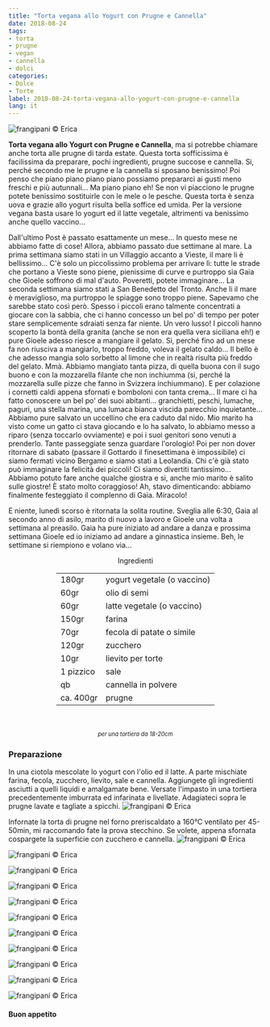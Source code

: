 ```yaml
---
title: "Torta vegana allo Yogurt con Prugne e Cannella"
date: 2018-08-24
tags:
- torta
- prugne
- vegan
- cannella
- dolci
categories:
- Dolce
- Torte
label: 2018-08-24-torta-vegana-allo-yogurt-con-prugne-e-cannella
lang: it 
---
```

![](header.jpg "frangipani © Erica")

**Torta vegana allo Yogurt con Prugne e Cannella**, ma si potrebbe chiamare anche torta alle prugne di tarda estate. Questa torta sofficissima è facilissima da preparare, pochi ingredienti, prugne succose e cannella. Si, perché secondo me le prugne e la cannella si sposano benissimo! Poi penso che piano piano piano piano possiamo prepararci ai gusti meno freschi e più autunnali... Ma piano piano eh! Se non vi piacciono le prugne potete benissimo sostituirle con le mele o le pesche. Questa torta è senza uova e grazie allo yogurt risulta bella soffice ed umida. Per la versione vegana basta usare lo yogurt ed il latte vegetale, altrimenti va benissimo anche quello vaccino...

Dall'ultimo Post è passato esattamente un mese... In questo mese ne abbiamo fatte di cose! Allora, abbiamo passato due settimane al mare. La prima settimana siamo stati in un Villaggio accanto a Vieste, il mare li è bellissimo... C'è solo un piccolissimo problema per arrivare lì: tutte le strade che portano a Vieste sono piene, pienissime di curve e purtroppo sia Gaia che Gioele soffrono di mal d'auto. Poveretti, potete immaginare... La seconda settimana siamo stati a San Benedetto del Tronto. Anche li il mare è meraviglioso, ma purtroppo le spiagge sono troppo piene. Sapevamo che sarebbe stato così però. Spesso i piccoli erano talmente concentrati a giocare con la sabbia, che ci hanno concesso un bel po' di tempo per poter stare semplicemente sdraiati senza far niente. Un vero lusso! I piccoli hanno scoperto la bontà della granita (anche se non era quella vera siciliana eh!) e pure Gioele adesso riesce a mangiare il gelato. Si, perché fino ad un mese fa non riusciva a mangiarlo, troppo freddo, voleva il gelato caldo... Il bello è che adesso mangia solo sorbetto al limone che in realtà risulta più freddo del gelato. Mmà. Abbiamo mangiato tanta pizza, di quella buona con il sugo buono e con la mozzarella filante che non inchiumma (si, perché la mozzarella sulle pizze che fanno in Svizzera inchiummano). E per colazione i cornetti caldi appena sfornati e bomboloni con tanta crema... Il mare ci ha fatto conoscere un bel po' dei suoi abitanti... granchietti, peschi, lumache, paguri, una stella marina, una lumaca bianca viscida parecchio inquietante... Abbiamo pure salvato un uccellino che era caduto dal nido. Mio marito ha visto come un gatto ci stava giocando e lo ha salvato, lo abbiamo messo a riparo (senza toccarlo ovviamente) e poi i suoi genitori sono venuti a prenderlo. Tante passeggiate senza guardare l'orologio! Poi per non dover ritornare di sabato (passare il Gottardo il finesettimana è impossibile) ci siamo fermati vicino Bergamo e siamo stati a Leolandia. Chi c'è già stato può immaginare la felicità dei piccoli! Ci siamo divertiti tantissimo... Abbiamo potuto fare anche qualche giostra e si, anche mio marito è salito sulle giostre! È stato molto coraggioso! Ah, stavo dimenticando: abbiamo finalmente festeggiato il complenno di Gaia. Miracolo!

E niente, lunedì scorso è ritornata la solita routine. Sveglia alle 6:30, Gaia al secondo anno di asilo, marito di nuovo a lavoro e Gioele una volta a settimana al preasilo. Gaia ha pure iniziato ad andare a danza e prossima settimana Gioele ed io iniziamo ad andare a ginnastica insieme. Beh, le settimane si riempiono e volano via...

<div id="wrapper" style="text-align: center">
  <div id="yourdiv" style="display: inline-block;">
    <div class="ingredients" itemscope itemtype="http://schema.org/Recipe">
      <span itemprop="name" style="display:none;">Torta vegana allo Yogurt con Prugne e Cannella</span>
      <span itemprop="recipeCategory" style="display:none;">Dolce</span>
      <img itemprop="image" style="display:none;" class="ignore-gallery-item" src="header.jpeg"/>
      <span itemprop="author" style="display:none;">Erica Raiano</span>
      <span itemprop="description" style="display:none;">Torta vegana allo Yogurt con Prugne e Cannella, questa torta sofficissima è facilissima da preparare, pochi ingredienti, prugne succose e cannella.</span>
      <div class="ingredients-title">Ingredienti</div>
      <table>
        <tbody>
          </tr>
          <tr itemprop="recipeIngredient">
            <td>180gr</td>
            <td>yogurt vegetale (o vaccino)</td>
          </tr>
          <tr itemprop="recipeIngredient">
            <td>60gr</td>
            <td>olio di semi</td>
          </tr>
          <tr itemprop="recipeIngredient">
            <td>60gr</td>
            <td>latte vegetale (o vaccino)</td>
          </tr>
          <tr itemprop="recipeIngredient">
            <td>150gr</td>
            <td>farina</td>
          </tr>
          <tr itemprop="recipeIngredient">
            <td>70gr</td>
            <td>fecola di patate o simile</td>
          </tr>
          <tr itemprop="recipeIngredient">
            <td>120gr</td>
            <td>zucchero</td>
          </tr>
          <tr itemprop="recipeIngredient">
            <td>10gr</td>
            <td>lievito per torte</td>
          </tr>
          <tr itemprop="recipeIngredient">
            <td>1 pizzico</td>
            <td>sale</td>
          </tr>
          <tr itemprop="recipeIngredient">
            <td>qb</td>
            <td>cannella in polvere</td>
          </tr>
          <tr itemprop="recipeIngredient">
            <td>ca. 400gr</td>
            <td>prugne</td>
        </tbody>
      </table>
      <br></br>
      <i class="pull-right" style="font-size: 80%;">per una tortiera da 18-20cm</i>
    </div>
  </div>
</div>


<h3>
  <font color="grey">
    <i class="fa-solid fa-gears"></i>
  </font> Preparazione
</h3>

In una ciotola mescolate lo yogurt con l'olio ed il latte. A parte mischiate farina, fecola, zucchero, lievito, sale e cannella. Aggiungete gli ingredienti asciutti a quelli liquidi e amalgamate bene. Versate l'impasto in una tortiera precedentemente imburrata ed infarinata e livellate. Adagiateci sopra le prugne lavate e tagliate a spicchi.
![](teglia.jpg "frangipani © Erica")

Infornate la torta di prugne nel forno preriscaldato a 160°C ventilato per 45-50min, mi raccomando fate la prova stecchino. Se volete, appena sfornata cospargete la superficie con zucchero e cannella.
![](risultato1.jpg "frangipani © Erica")

![](risultato2.jpg "frangipani © Erica")

![](risultato3.jpg "frangipani © Erica")

![](risultato4.jpg "frangipani © Erica")

![](risultato5.jpg "frangipani © Erica")

![](risultato6.jpg "frangipani © Erica")

![](risultato7.jpg "frangipani © Erica")

![](risultato8.jpg "frangipani © Erica")

![](risultato9.jpg "frangipani © Erica")

![](risultato10.jpg "frangipani © Erica")

![](risultato11.jpg "frangipani © Erica")

<h4>Buon appetito
  <font color="red">
    <i class="fa-regular fa-face-smile"></i>
  </font>
</h4>